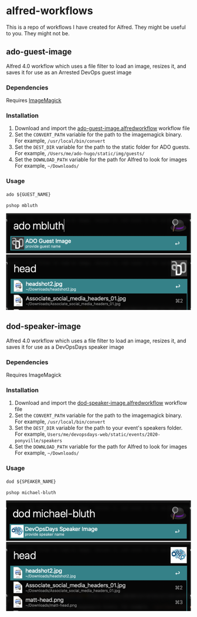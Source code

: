 # alfred-workflows
This is a repo of workflows I have created for Alfred. They might be useful to you. They might not be.

## ado-guest-image

Alfred 4.0 workflow which uses a file filter to load an image, resizes it, and saves it for use as an Arrested DevOps guest image

### Dependencies

Requires [ImageMagick](https://imagemagick.org/)

### Installation

1. Download and import the [ado-guest-image.alfredworkflow](https://github.com/mattstratton/alfred-workflows/blob/master/workflows/ado-guest-image.alfredworkflow) workflow file
1. Set the `CONVERT_PATH` variable for the path to the imagemagick binary. For example, `/usr/local/bin/convert`
1. Set the `DEST_DIR` variable for the path to the static folder for ADO guests. For example, `/Users/me/ado-hugo/static/img/guests/`
1. Set the `DOWNLOAD_PATH` variable for the path for Alfred to look for images For example, `~/Downloads/`

### Usage

`ado ${GUEST_NAME}`

```
pshop mbluth
```

![](screenshots/ado-guest-image-screenshot1.png)
![](screenshots/ado-guest-image-screenshot2.png)


## dod-speaker-image

Alfred 4.0 workflow which uses a file filter to load an image, resizes it, and saves it for use as a DevOpsDays speaker image

### Dependencies

Requires ImageMagick

### Installation

1. Download and import the [dod-speaker-image.alfredworkflow](https://github.com/mattstratton/alfred-workflows/blob/master/workflows/dod-speaker-image.alfredworkflow) workflow file
1. Set the `CONVERT_PATH` variable for the path to the imagemagick binary. For example, `/usr/local/bin/convert`
1. Set the `DEST_DIR` variable for the path to your event's speakers folder. For example, `Users/me/devopsdays-web/static/events/2020-ponyville/speakers`
1. Set the `DOWNLOAD_PATH` variable for the path for Alfred to look for images For example, `~/Downloads/`

### Usage

`dod ${SPEAKER_NAME}`

```
pshop michael-bluth
```

![](screenshots/dod-speaker-image-screenshot1.png)
![](screenshots/dod-speaker-image-screenshot2.png)
